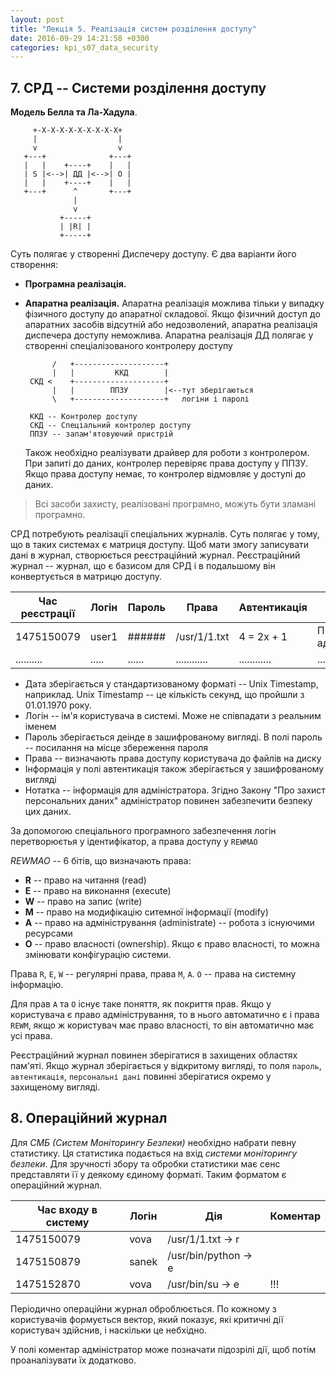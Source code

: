 ```yaml
---
layout: post
title: "Лекція 5. Реалізація систем розділення доступу"
date: 2016-09-29 14:21:58 +0300
categories: kpi_s07_data_security
---
```


## 7. СРД -- Системи розділення доступу

**Модель Белла та Ла-Хадула**.   

```
     +-X-X-X-X-X-X-X-X-X+
     |                  |
     v                  v
   +---+              +---+
   |   |    +----+    |   |
   | S |<-->| ДД |<-->| O |
   |   |    +----+    |   |
   +---+      ^       +---+
              |
              v
           +-----+
           | |R| |
           +-----+
```

Суть полягає у створенні Диспечеру доступу. Є два варіанти його створення:

- **Програмна реалізація.**
- **Апаратна реалізація.** Апаратна реалізація можлива тільки у випадку фізичного доступу до апаратної складової. Якщо фізичний доступ до апаратних засобів відсутній або недозволений, апаратна реалізація диспечера доступу неможлива. Апаратна реалізація ДД полягає у створенні спеціалізованого контролеру доступу
  ```
        /   +--------------------+
        |   |         ККД        |
   СКД <    +--------------------+
        |   |        ППЗУ        |<--тут зберігаються
        \   +--------------------+   логіни і паролі
 
   ККД -- Контролер доступу
   СКД -- Спеціальний контролер доступу
   ППЗУ -- запам'ятовуючий пристрій
  ```

    Також необхідно реалізувати драйвер для роботи з контролером. При запиті до даних, контролер перевіряє права доступу у ППЗУ. Якщо права доступу немає, то контролер відмовляє у доступі до даних.


> Всі засоби захисту, реалізовані програмно, можуть бути зламані програмно.

СРД потребують реалізації спеціальних журналів. Суть полягає у тому, що в таких системах є матриця доступу. Щоб мати змогу записувати дані в журнал, створюється реєстраційний журнал. Реєстраційний журнал -- журнал, що є базисом для СРД і в подальшому він конвертується в матрицю доступу.

| Час реєстрації | Логін | Пароль | Права        | Автентикація | Нотатка                                |
|----------------|-------|--------|--------------|--------------|----------------------------|
| 1475150079     | user1 | ###### | /usr/1/1.txt | 4 = 2x + 1   | ПІП, телефон, адреса, тощо |
| ..........     | ..... | ...... | ............ | ............ | .......................... |

- Дата зберігається у стандартизованому форматі -- Unix Timestamp, наприклад. Unix Timestamp -- це кількість секунд, що пройшли з 01.01.1970 року.
- Логін -- ім'я користувача в системі. Може не співпадати з реальним іменем
- Пароль зберігається деінде в зашифрованому вигляді. В полі пароль -- посилання на місце збереження пароля
- Права -- визначають права доступу користувача до файлів на диску
- Інформація у полі автентикація також зберігається у зашифрованому вигляді
- Нотатка -- інформація для адміністратора. Згідно Закону "Про захист персональних даних" адміністратор повинен забезпечити безпеку цих даних.

За допомогою спеціального програмного забезпечення логін перетворюєтья у ідентифікатор, а права доступу у `REWMAO`

*REWMAO* -- 6 бітів, що визначають права:

- **R** -- право на читання (read)
- **E** -- право на виконання (execute)
- **W** -- право на запис (write)
- **M** -- право на модифікацію ситемної інформації (modify)
- **A** -- право на адміністрування (administrate) -- робота з існуючими ресурсами
- **O** -- право власності (ownership). Якщо є право власності, то можна змінювати конфігурацію системи.

Права `R`, `E`, `W` -- регулярні права, права `M`, `A`. `O` -- права на системну інформацію.

Для прав `A` та `O` існує таке поняття, як покриття прав. Якщо у користувача є право адміністрування, то в нього автоматично є і права `REWM`, якщо ж користувач має право власності, то він автоматично має усі права.

Реєстраційний журнал повинен зберігатися в захищених областях пам'яті. Якщо журнал зберігається у відкритому вигляді, то поля `пароль`, `автентикація`, `персональні дані` повинні зберігатися окремо у захищеному вигляді.

## 8. Операційний журнал

Для *СМБ (Систем Моніторингу Безпеки)* необхідно набрати певну статистику. Ця статистика подається на вхід *системи моніторингу безпеки*. Для зручності збору та обробки статистики має сенс представляти її у деякому єдиному форматі. Таким форматом є операційний журнал.

| Час входу в систему | Логін | Дія                  | Коментар |
|---------------------|-------|----------------------|----------|
| 1475150079          | vova  | /usr/1/1.txt -> r    |          | 
| 1475150879          | sanek | /usr/bin/python -> e |          | 
| 1475152870          | vova  | /usr/bin/su -> e     | !!!      |

Періодично операційни журнал оброблюється. По кожному з користувачів формується вектор, який показує, які критичні дії користувач здійснив, і наскільки це небхідно.

У полі коментар адміністратор може позначати підозрілі дії, щоб потім проаналізувати їх додатково.
